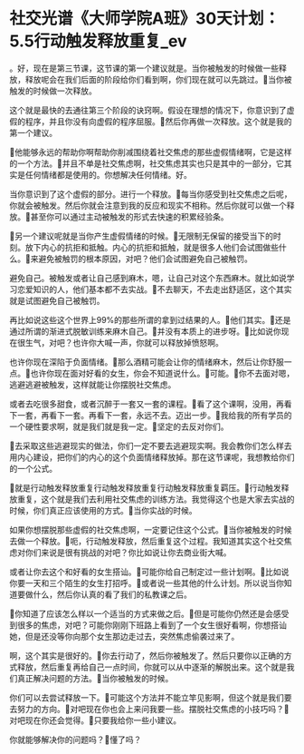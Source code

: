 # 社交光谱《大师学院A班》30天计划：5.5行动触发释放重复_ev

。好，现在是第三节课，这节课的第一个建议就是。当你被触发的时候做一些释放，释放呢会在我们后面的阶段给你们看到啊，你们现在就可以先跳过。🎼当你被触发的时候做一次释放。

这个就是最快的去通往第三个阶段的诀窍啊。假设在理想的情况下，你意识到了虚假的程序，并且你没有向虚假的程序屈服。🎼然后你再做一次释放。这个就是我的第一个建议。

🎼他能够永远的帮助你啊帮助你削减围绕着社交焦虑的那些虚假情绪啊，它是这样的一个方法。🎼并且不单是社交焦虑啊，社交焦虑其实也只是其中的一部分，它其实是任何情绪都是使用的。你想解决任何情绪。好。

当你意识到了这个虚假的部分。进行一个释放。🎼每当你感受到社交焦虑之后呢，你就会被触发。然后你就会注意到我的反应和现实不相称。然后你就可以做一个释放。🎼甚至你可以通过主动被触发的形式去快速的积累经验条。

🎼另一个建议呢就是当你产生虚假情绪的时候。🎼无限制无保留的接受当下的时刻。放下内心的抗拒和抵触。内心的抗拒和抵触，就是很多人他们会试图做些什么。🎼来避免被触罚的根本原因，对吧？他们会试图避免自己被触罚。

避免自己。被触发或者让自己感到麻木，嗯，让自己对这个东西麻木。就比如说学习恋爱知识的人，他们基本都不去实战。🎼不去聊天，不去走出舒适区，这个其实就是试图避免自己被触罚。

再比如说这些这个世界上99%的那些所谓的拿到过结果的人。🎼他们其实。🎼还是通过所谓的渐进式脱敏训练来麻木自己。🎼并没有本质上的进步呀。🎼比如说你现在很生气，对吧？也许你大喊一声，你就可以释放掉愤怒啊。

也许你现在深陷于负面情绪。🎼那么酒精可能会让你的情绪麻木，然后让你舒服一点。🎼也许你现在面对好看的女生，你会不知道说什么。🎼可能。🎼你不去面对嗯，逃避逃避被触发，这样就能让你摆脱社交焦虑。

或者去吃很多甜食，或者沉醉于一套又一套的课程。🎼看了这个课啊，没用，再看下一套，再看下一套。再看下一套，永远不去。迈出一步。🎼我给我的所有学员的一个硬性要求啊，就是我们就是我一定。🎼坚定的去反对你们。

🎼去采取这些逃避现实的做法，你们一定不要去逃避现实啊。我会教你们怎么样去用内心建设，把你们的内心的这个负面情绪释放掉。那在这节课呢，我想教给你们的一个公式。

🎼就是行动触发释放重复行动触发释放重复行动触发释放重复羁压。🎼行动触发释放重复，这个就是我们去利用社交焦虑的训练方法。我觉得这个也是大家去实战的时候，你们真正应该使用的方式。🎼当你实战的时候。

如果你想摆脱那些虚假的社交焦虑啊，一定要记住这个公式。🎼当你被触发的时候去做一个释放。🎼呃，行动触发释放，然后重复这个过程。我知道其实这个社交焦虑对你们来说是很有挑战的对吧？你比如说让你去商业街大喊。

或者让你去这个和好看的女生搭讪。🎼可能你给自己制定过一些计划啊。🎼比如说你要一天和三个陌生的女生打招呼。🎼或者说一些其他的什么计划。所以说当你知道要做什么，然后你认真的看了我们的私教课之后。

🎼你知道了应该怎么样以一个适当的方式来做之后。🎼但是可能你仍然还是会感受到很多的焦虑，对吧？可能你刚刚下班路上看到了一个女生很好看啊，你想搭讪她，但是还没等你向那个女生那边走过去，突然焦虑偷袭过来了。

啊，这个其实是很好的。🎼你去行动了，然后你被触发了。然后只要你以正确的方式释放，然后重复再给自己一点时间，你就可以从中逐渐的解脱出来。这个就是我们真正解决问题的方法。🎼当你被触发的时候。

你们可以去尝试释放一下。🎼可能这个方法并不能立竿见影啊，但这个就是我们要去努力的方向。🎼对吧现在你也会上来问我要一些。摆脱社交焦虑的小技巧吗？🎼对吧现在你还会觉得。🎼只要我给你一些小建议。

你就能够解决你的问题吗？🎼懂了吗？